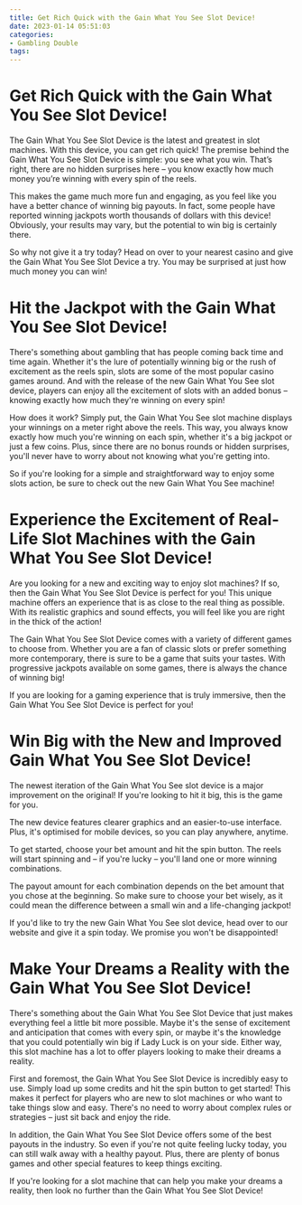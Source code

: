 ```yaml
---
title: Get Rich Quick with the Gain What You See Slot Device!
date: 2023-01-14 05:51:03
categories:
- Gambling Double
tags:
---
```



#  Get Rich Quick with the Gain What You See Slot Device!

The Gain What You See Slot Device is the latest and greatest in slot machines. With this device, you can get rich quick! The premise behind the Gain What You See Slot Device is simple: you see what you win. That’s right, there are no hidden surprises here – you know exactly how much money you’re winning with every spin of the reels.

This makes the game much more fun and engaging, as you feel like you have a better chance of winning big payouts. In fact, some people have reported winning jackpots worth thousands of dollars with this device! Obviously, your results may vary, but the potential to win big is certainly there.

So why not give it a try today? Head on over to your nearest casino and give the Gain What You See Slot Device a try. You may be surprised at just how much money you can win!

#  Hit the Jackpot with the Gain What You See Slot Device!

There's something about gambling that has people coming back time and time again. Whether it's the lure of potentially winning big or the rush of excitement as the reels spin, slots are some of the most popular casino games around. And with the release of the new Gain What You See slot device, players can enjoy all the excitement of slots with an added bonus – knowing exactly how much they're winning on every spin!

How does it work? Simply put, the Gain What You See slot machine displays your winnings on a meter right above the reels. This way, you always know exactly how much you're winning on each spin, whether it's a big jackpot or just a few coins. Plus, since there are no bonus rounds or hidden surprises, you'll never have to worry about not knowing what you're getting into.

So if you're looking for a simple and straightforward way to enjoy some slots action, be sure to check out the new Gain What You See machine!

#  Experience the Excitement of Real-Life Slot Machines with the Gain What You See Slot Device!

Are you looking for a new and exciting way to enjoy slot machines? If so, then the Gain What You See Slot Device is perfect for you! This unique machine offers an experience that is as close to the real thing as possible. With its realistic graphics and sound effects, you will feel like you are right in the thick of the action!

The Gain What You See Slot Device comes with a variety of different games to choose from. Whether you are a fan of classic slots or prefer something more contemporary, there is sure to be a game that suits your tastes. With progressive jackpots available on some games, there is always the chance of winning big!

If you are looking for a gaming experience that is truly immersive, then the Gain What You See Slot Device is perfect for you!

#  Win Big with the New and Improved Gain What You See Slot Device!

The newest iteration of the Gain What You See slot device is a major improvement on the original! If you're looking to hit it big, this is the game for you.

The new device features clearer graphics and an easier-to-use interface. Plus, it's optimised for mobile devices, so you can play anywhere, anytime.

To get started, choose your bet amount and hit the spin button. The reels will start spinning and – if you're lucky – you'll land one or more winning combinations.

The payout amount for each combination depends on the bet amount that you chose at the beginning. So make sure to choose your bet wisely, as it could mean the difference between a small win and a life-changing jackpot!

If you'd like to try the new Gain What You See slot device, head over to our website and give it a spin today. We promise you won't be disappointed!

#  Make Your Dreams a Reality with the Gain What You See Slot Device!

There's something about the Gain What You See Slot Device that just makes everything feel a little bit more possible. Maybe it's the sense of excitement and anticipation that comes with every spin, or maybe it's the knowledge that you could potentially win big if Lady Luck is on your side. Either way, this slot machine has a lot to offer players looking to make their dreams a reality.

First and foremost, the Gain What You See Slot Device is incredibly easy to use. Simply load up some credits and hit the spin button to get started! This makes it perfect for players who are new to slot machines or who want to take things slow and easy. There's no need to worry about complex rules or strategies – just sit back and enjoy the ride.

In addition, the Gain What You See Slot Device offers some of the best payouts in the industry. So even if you're not quite feeling lucky today, you can still walk away with a healthy payout. Plus, there are plenty of bonus games and other special features to keep things exciting.

If you're looking for a slot machine that can help you make your dreams a reality, then look no further than the Gain What You See Slot Device!